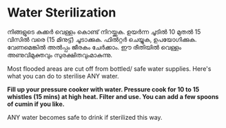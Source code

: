 # Water Sterilization

നിങ്ങളുടെ കുക്കർ വെള്ളം കൊണ്ട് നിറയ്ക്കുക. ഉയർന്ന ചൂടിൽ 10 മുതൽ 15 വിസിൽ വരെ \(15 മിനുട്ട്\) ചൂടാക്കുക. ഫിൽറ്റർ ചെയ്യുക, ഉപയോഗിക്കുക. വേണമെങ്കിൽ അൽപ്പം ജീരകം ചേർക്കാം. ഈ രീതിയിൽ വെള്ളം അണുവിമുക്തവും സുരക്ഷിതവുംമാകുന്നു.  

Most flooded areas are cut off from bottled/ safe water supplies. Here's what you can do to sterilise ANY water.

**Fill up your pressure cooker with water. Pressure cook for 10 to 15 whistles \(15 mins\) at high heat. Filter and use. You can add a few spoons of cumin if you like.**

ANY water becomes safe to drink if sterilized this way.
